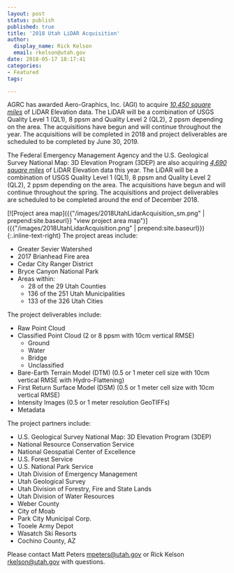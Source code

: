 ```yaml
---
layout: post
status: publish
published: true
title: '2018 Utah LiDAR Acquisition'
author:
  display_name: Rick Kelson
  email: rkelson@utah.gov
date: 2018-05-17 18:17:41
categories:
- Featured
tags:

---
```


AGRC has awarded Aero-Graphics, Inc. (AGI) to acquire [*10,450 square miles*](https://arcg.is/H5CzO "view project areas in ArcGIS Online") of LiDAR Elevation data. The LiDAR will be a combination of USGS Quality Level 1 (QL1), 8 ppsm and Quality Level 2 (QL2), 2 ppsm depending on the area. The acquisitions have begun and will continue throughout the year. The acquisitions will be completed in 2018 and project deliverables are scheduled to be completed by June 30, 2019.

The Federal Emergency Management Agency and the U.S. Geological Survey National Map: 3D Elevation Program (3DEP) are also acquiring [*4,690 square miles*](https://arcg.is/H5CzO "view project areas in ArcGIS Online") of LiDAR Elevation data this year. The LiDAR will be a combination of USGS Quality Level 1 (QL1), 8 ppsm and Quality Level 2 (QL2), 2 ppsm depending on the area. The acquisitions have begun and will continue throughout the spring. The acquisitions and project deliverables are scheduled to be completed around the end of December 2018.

[![Project area map]({{"/images/2018UtahLidarAcquisition_sm.png" | prepend:site.baseurl}} "view project area map")]({{"/images/2018UtahLidarAcquisition.png" | prepend:site.baseurl}}){:.inline-text-right}
The project areas include:

- Greater Sevier Watershed
- 2017 Brianhead Fire area
- Cedar City Ranger District
- Bryce Canyon National Park
- Areas within:
  - 28 of the 29 Utah Counties
  - 136 of the 251 Utah Municipalities
  - 133 of the 326 Utah Cities

The project deliverables include:

- Raw Point Cloud
- Classified Point Cloud (2 or 8 ppsm with 10cm vertical RMSE)
  - Ground
  - Water
  - Bridge
  - Unclassified
- Bare-Earth Terrain Model (DTM) (0.5 or 1 meter cell size with 10cm vertical RMSE with Hydro-Flattening)
- First Return Surface Model (DSM) (0.5 or 1 meter cell size with 10cm vertical RMSE)
- Intensity Images (0.5 or 1 meter resolution GeoTIFFs)
- Metadata

The project partners include:

- U.S. Geological Survey National Map: 3D Elevation Program (3DEP)
- National Resource Conservation Service
- National Geospatial Center of Excellence
- U.S. Forest Service
- U.S. National Park Service
- Utah Division of Emergency Management
- Utah Geological Survey
- Utah Division of Forestry, Fire and State Lands
- Utah Division of Water Resources
- Weber County
- City of Moab
- Park City Municipal Corp.
- Tooele Army Depot
- Wasatch Ski Resorts
- Cochino County, AZ


Please contact Matt Peters [mpeters@utah.gov](mailto:bgranberg@utah.gov) or Rick Kelson [rkelson@utah.gov](mailto:rkelson@utah.gov) with questions.
